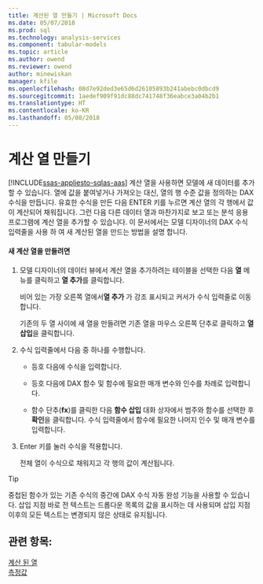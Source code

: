 ```yaml
---
title: 계산된 열 만들기 | Microsoft Docs
ms.date: 05/07/2018
ms.prod: sql
ms.technology: analysis-services
ms.component: tabular-models
ms.topic: article
ms.author: owend
ms.reviewer: owend
author: minewiskan
manager: kfile
ms.openlocfilehash: 08d7e92ded3e65d6d26105893b241abebc0dbcd9
ms.sourcegitcommit: 1aedef909f91dc88dc741748f36eabce3a04b2b1
ms.translationtype: HT
ms.contentlocale: ko-KR
ms.lasthandoff: 05/08/2018
---
```

# <a name="create-a-calculated-column"></a>계산 열 만들기
[!INCLUDE[ssas-appliesto-sqlas-aas](../../includes/ssas-appliesto-sqlas-aas.md)]
  계산 열을 사용하면 모델에 새 데이터를 추가할 수 있습니다. 열에 값을 붙여넣거나 가져오는 대신, 열의 행 수준 값을 정의하는 DAX 수식을 만듭니다. 유효한 수식을 만든 다음 ENTER 키를 누르면 계산 열의 각 행에서 값이 계산되어 채워집니다. 그런 다음 다른 데이터 열과 마찬가지로 보고 또는 분석 응용 프로그램에 계산 열을 추가할 수 있습니다. 이 문서에서는 모델 디자이너의 DAX 수식 입력줄을 사용 하 여 새 계산된 열을 만드는 방법을 설명 합니다.  
  
#### <a name="to-create-a-new-calculated-column"></a>새 계산 열을 만들려면  
  
1.  모델 디자이너의 데이터 뷰에서 계산 열을 추가하려는 테이블을 선택한 다음 **열** 메뉴를 클릭하고 **열 추가**를 클릭합니다.  
  
     비어 있는 가장 오른쪽 열에서**열 추가** 가 강조 표시되고 커서가 수식 입력줄로 이동합니다.  
  
     기존의 두 열 사이에 새 열을 만들려면 기존 열을 마우스 오른쪽 단추로 클릭하고 **열 삽입**을 클릭합니다.  
  
2.  수식 입력줄에서 다음 중 하나를 수행합니다.  
  
    -   등호 다음에 수식을 입력합니다.  
  
    -   등호 다음에 DAX 함수 및 함수에 필요한 매개 변수와 인수를 차례로 입력합니다.  
  
    -   함수 단추(**fx**)를 클릭한 다음 **함수 삽입** 대화 상자에서 범주와 함수를 선택한 후 **확인**을 클릭합니다. 수식 입력줄에서 함수에 필요한 나머지 인수 및 매개 변수를 입력합니다.  
  
3.  Enter 키를 눌러 수식을 적용합니다.  
  
     전체 열이 수식으로 채워지고 각 행의 값이 계산됩니다.  
  
> [!TIP]  
>  중첩된 함수가 있는 기존 수식의 중간에 DAX 수식 자동 완성 기능을 사용할 수 있습니다. 삽입 지점 바로 전 텍스트는 드롭다운 목록의 값을 표시하는 데 사용되며 삽입 지점 이후의 모든 텍스트는 변경되지 않은 상태로 유지됩니다.  
  
## <a name="see-also"></a>관련 항목:  
 [계산 된 열](../../analysis-services/tabular-models/ssas-calculated-columns.md)   
 [측정값](../../analysis-services/tabular-models/measures-ssas-tabular.md)  
  
  
